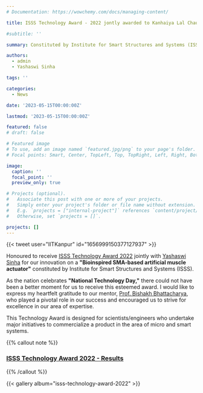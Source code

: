 ```yaml
---
# Documentation: https://wowchemy.com/docs/managing-content/

title: ISSS Technology Award - 2022 jontly awarded to Kanhaiya Lal Chaurasiya and Yashaswi Sinha

#subtitle: ''

summary: Constituted by Institute for Smart Structures and Systems (ISSS), a professional society at IISc Bangalore.

authors: 
  - admin
  - Yashaswi Sinha

tags: ''

categories: 
  - News

date: '2023-05-15T00:00:00Z'

lastmod: '2023-05-15T00:00:00Z'

featured: false
# draft: false

# Featured image
# To use, add an image named `featured.jpg/png` to your page's folder.
# Focal points: Smart, Center, TopLeft, Top, TopRight, Left, Right, BottomLeft, Bottom, BottomRight.

image:
  caption: ''
  focal_point: ''
  preview_only: true

# Projects (optional).
#   Associate this post with one or more of your projects.
#   Simply enter your project's folder or file name without extension.
#   E.g. `projects = ["internal-project"]` references `content/project/deep-learning/index.md`.
#   Otherwise, set `projects = []`.

projects: []
---
```

{{< tweet user="IITKanpur" id="1656999150377127937" >}}

Honoured to receive [ISSS Technology Award 2022](https://isssonline.in/isss-awards-2022/) jointly with [Yashaswi Sinha](https://www.linkedin.com/in/yashaswi-sinha-605483128/) for our innovation on a **"Bioinspired SMA-based artificial muscle actuator"** constituted by Institute for Smart Structures and Systems (ISSS). 

As the nation celebrates **"National Technology Day,"** there could not have been a better moment for us to receive this esteemed award. I would like to express my heartfelt gratitude to our mentor, [Prof. Bishakh Bhattacharya](https://www.iitk.ac.in/smss/#about), who played a pivotal role in our success and encouraged us to strive for excellence in our area of expertise.

This Technology Award is designed for scientists/engineers who undertake major initiatives to commercialize a product in the area of micro and smart systems.

{{% callout note %}}
### [ISSS Technology Award 2022 - Results](https://isssonline.in/isss-awards-2022/)
{{% /callout %}}

{{< gallery album="isss-technology-award-2022" >}}
